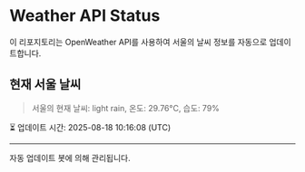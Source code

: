
# Weather API Status

이 리포지토리는 OpenWeather API를 사용하여 서울의 날씨 정보를 자동으로 업데이트합니다.

## 현재 서울 날씨
> 서울의 현재 날씨: light rain, 온도: 29.76°C, 습도: 79%

⏳ 업데이트 시간: 2025-08-18 10:16:08 (UTC)

---
자동 업데이트 봇에 의해 관리됩니다.
